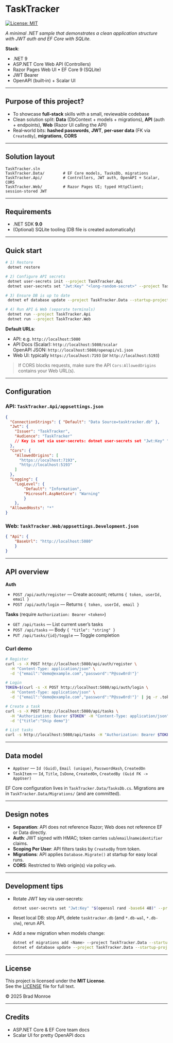 # TaskTracker

[![License: MIT](https://img.shields.io/badge/License-MIT-yellow.svg)](LICENSE)


_A minimal .NET sample that demonstrates a clean application structure with JWT auth and EF Core with SQLite._

**Stack**: 
- .NET 9
-  ASP.NET Core Web API (Controllers)
-  Razor Pages Web UI • EF Core 9 (SQLite)
-  JWT Bearer
-  OpenAPI (built‑in) + Scalar UI

---

## Purpose of this project?

- To showcase **full‑stack** skills with a small, reviewable codebase
- Clean solution split: **Data** (DbContext + models + migrations), **API** (auth + endpoints), **Web** (Razor UI calling the API)
- Real‑world bits: **hashed passwords**, **JWT**, **per‑user data** (FK via `CreatedBy`), **migrations**, **CORS**

---

## Solution layout

```
TaskTracker.sln
TaskTracker.Data/        # EF Core models, TasksDb, migrations
TaskTracker.Api/         # Controllers, JWT auth, OpenAPI + Scalar, CORS
TaskTracker.Web/         # Razor Pages UI; typed HttpClient; session‑stored JWT
```

---

## Requirements

- .NET SDK **9.0**
- (Optional) SQLite tooling (DB file is created automatically)

---

## Quick start

```bash
# 1) Restore
 dotnet restore

# 2) Configure API secrets
 dotnet user-secrets init --project TaskTracker.Api
 dotnet user-secrets set "Jwt:Key" "<long-random-secret>" --project TaskTracker.Api

# 3) Ensure DB is up to date
 dotnet ef database update --project TaskTracker.Data --startup-project TaskTracker.Api

# 4) Run API & Web (separate terminals)
 dotnet run --project TaskTracker.Api
 dotnet run --project TaskTracker.Web
```

**Default URLs**:

- API: e.g. `http://localhost:5080`
- API Docs (Scalar): `http://localhost:5080/scalar`  
  OpenAPI JSON: `http://localhost:5080/openapi/v1.json`
- Web UI: typically `https://localhost:7193` (or `http://localhost:5193`)

> If CORS blocks requests, make sure the API `Cors:AllowedOrigins` contains your Web URL(s).

---

## Configuration

### API: `TaskTracker.Api/appsettings.json`

```json
{
  "ConnectionStrings": { "Default": "Data Source=tasktracker.db" },
  "Jwt": {
    "Issuer": "TaskTracker",
    "Audience": "TaskTracker"
    // Key is set via user-secrets: dotnet user-secrets set "Jwt:Key" "..."
  },
  "Cors": {
    "AllowedOrigins": [
      "https://localhost:7193",
      "http://localhost:5193"
    ]
  },
  "Logging": { 
    "LogLevel": { 
        "Default": "Information", 
        "Microsoft.AspNetCore": "Warning" 
        } 
    },
  "AllowedHosts": "*"
}
```

### Web: `TaskTracker.Web/appsettings.Development.json`

```json
{ "Api": { 
    "BaseUrl": "http://localhost:5080" 
    } 
}
```

---

## API overview

**Auth**

- `POST /api/auth/register` — Create account; returns `{ token, userId, email }`
- `POST /api/auth/login` — Returns `{ token, userId, email }`

**Tasks** (require `Authorization: Bearer <token>`)

- `GET /api/tasks` — List current user’s tasks
- `POST /api/tasks` — Body `{ "title": "string" }`
- `PUT /api/tasks/{id}/toggle` — Toggle completion

### Curl demo

```bash
# Register
curl -s -X POST http://localhost:5080/api/auth/register \
  -H "Content-Type: application/json" \
  -d '{"email":"demo@example.com","password":"P@ssw0rd!"}'

# Login 
TOKEN=$(curl -s -X POST http://localhost:5080/api/auth/login \
  -H "Content-Type: application/json" \
  -d '{"email":"demo@example.com","password":"P@ssw0rd!"}' | jq -r .token)

# Create a task
curl -s -X POST http://localhost:5080/api/tasks \
  -H "Authorization: Bearer $TOKEN" -H "Content-Type: application/json" \
  -d '{"title":"Ship demo"}'

# List tasks
curl -s http://localhost:5080/api/tasks -H "Authorization: Bearer $TOKEN"
```

---

## Data model

- `AppUser` — `Id (Guid)`, `Email (unique)`, `PasswordHash`, `CreatedOn`
- `TaskItem` — `Id`, `Title`, `IsDone`, `CreatedOn`, `CreatedBy (Guid FK -> AppUser)`

EF Core configuration lives in `TaskTracker.Data/TasksDb.cs`. Migrations are in `TaskTracker.Data/Migrations/` (and are committed).

---

## Design notes

- **Separation**: API does not reference Razor; Web does not reference EF or Data directly.
- **Auth**: JWT signed with HMAC; token carries `sub`/`email`/`nameidentifier` claims.
- **Scoping Per User**: API filters tasks by `CreatedBy` from token.
- **Migrations**: API applies `Database.Migrate()` at startup for easy local runs.
- **CORS**: Restricted to Web origin(s) via policy `web`.

---

## Development tips

- Rotate JWT key via user‑secrets:

  ```bash
  dotnet user-secrets set "Jwt:Key" "$(openssl rand -base64 48)" --project TaskTracker.Api
  ```

- Reset local DB: stop API, delete `tasktracker.db` (and `*.db-wal`, `*.db-shm`), rerun API.
- Add a new migration when models change:

  ```bash
  dotnet ef migrations add <Name> --project TaskTracker.Data --startup-project TaskTracker.Api
  dotnet ef database update --project TaskTracker.Data --startup-project TaskTracker.Api
  ```

---

## License

This project is licensed under the **MIT License**.  
See the [LICENSE](LICENSE) file for full text.

© 2025 Brad Monroe

---

## Credits

- ASP.NET Core & EF Core team docs
- Scalar UI for pretty OpenAPI docs
